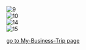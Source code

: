 
<img class="w75percent" src="/images/bt/us/bos0.jpg" alt="9"><br>
<img class="w75percent" src="/images/bt/us/bos1.jpg" alt="10"><br>
<img class="w75percent" src="/images/bt/us/bos2.jpg" alt="14"><br>
<img class="w75percent" src="/images/bt/us/bos3.jpg" alt="15">

[go to My-Business-Trip page](/Midterm/My-Business-Trip/My-BusinessTrip.html)